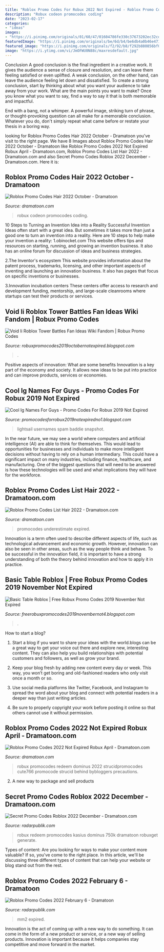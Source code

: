 ```yaml
---
title: "Roblox Promo Codes For Robux 2022 Not Expired - Roblox Promo Codes List Hair 2022"
description: "Robux codeon promocodes coding"
date: "2023-02-17"
categories:
- "ideas"
images:
- "https://i.pinimg.com/originals/01/60/47/01604786fe330c37673202ec32cdffe9.jpg"
featuredImage: "https://i.pinimg.com/originals/be/6d/b4/be6db4a0b46e47106a9e54cfffbe6ae8.jpg"
featured_image: "https://i.pinimg.com/originals/f2/92/b8/f292b880856bf09f167b315bda21d49a.jpg"
image: "https://i.ytimg.com/vi/JmOFWU0N88c/maxresdefault.jpg"
---
```



Conclusion
A good conclusion is the final ingredient in a creative work. It gives the audience a sense of closure and resolution, and can leave them feeling satisfied or even uplifted. A weak conclusion, on the other hand, can leave the audience feeling let down and dissatisfied.
To create a strong conclusion, start by thinking about what you want your audience to take away from your work. What are the main points you want to make? Once you know what you want to say, find a way to say it that is both memorable and impactful.

End with a bang, not a whimper. A powerful image, striking turn of phrase, or thought-provoking question can all make for a memorable conclusion. Whatever you do, don't simply repeat what came before or restate your thesis in a boring way.

	

		
looking for Roblox Promo Codes Hair 2022 October - Dramatoon you've visit to the right page. We have 8 Images about Roblox Promo Codes Hair 2022 October - Dramatoon like Roblox Promo Codes 2022 Not Expired Robux April - Dramatoon.com, Roblox Promo Codes List Hair 2022 - Dramatoon.com and also Secret Promo Codes Roblox 2022 December - Dramatoon.com. Here it is:
		
    
## Roblox Promo Codes Hair 2022 October - Dramatoon

<img loading=lazy src="https://i.pinimg.com/originals/be/6d/b4/be6db4a0b46e47106a9e54cfffbe6ae8.jpg" onerror="this.onerror=null;this.src='https://tse1.mm.bing.net/th?id=OIP.tfO_Jv4eeV_hp4xDQxn_ngHaEK&amp;pid=15.1';" alt="Roblox Promo Codes Hair 2022 October - Dramatoon">

_Source: dramatoon.com_

>robux codeon promocodes coding. 

	

10 Steps to Turning an Invention Idea into a Reality
Successful Invention Ideas often start with a great idea. But sometimes it takes more than just a good one to turn an invention into a reality. Here are 10 steps to help make your invention a reality:
1.obinocket.com This website offers tips and resources on starting, running, and growing an invention business. It also has an online forum for discussion of ideas and business strategies.

2.The Inventor's ecosystem This website provides information about the patent process, trademarks, licensing, and other important aspects of inventing and launching an innovation business. It also has pages that focus on specific inventions or businesses.

3.Innovation incubation centers These centers offer access to research and development funding, mentorship, and large-scale cleanrooms where startups can test their products or services.

    
## Void Ii Roblox Tower Battles Fan Ideas Wiki Fandom | Robux Promo Codes

<img loading=lazy src="https://vignette.wikia.nocookie.net/roblox-tower-battles-fan-ideas/images/b/b8/King_Void.png/revision/latest/top-crop/width/360/height/450?cb=20190205140235" onerror="this.onerror=null;this.src='https://tse3.mm.bing.net/th?id=OIP.ku1KFtalIlIOZPGMeaNVhAAAAA&amp;pid=15.1';" alt="Void Ii Roblox Tower Battles Fan Ideas Wiki Fandom | Robux Promo Codes">

_Source: robuxpromocodes2019octobernotexpired.blogspot.com_

>. 

	

Positive aspects of innovation: What are some benefits
Innovation is a key part of the economy and society. It allows new ideas to be put into practice and can improve products, services or economies.

    
## Cool Ig Names For Guys - Promo Codes For Robux 2019 Not Expired

<img loading=lazy src="https://i0.wp.com/www.whitedust.net/wp-content/uploads/2018/07/ja.jpg?w=696" onerror="this.onerror=null;this.src='https://tse1.mm.bing.net/th?id=OIP.LfsXkMQIdr3-wC9DZLGv8gHaFB&amp;pid=15.1';" alt="Cool Ig Names For Guys - Promo Codes For Robux 2019 Not Expired">

_Source: promocodesforrobux2019notexpiredno1.blogspot.com_

>lightsail usernames spam baddie snapshot. 

	

In the near future, we may see a world where computers and artificial intelligence (AI) are able to think for themselves. This would lead to opportunities for businesses and individuals to make more intelligent decisions without having to rely on a human intermediary. This could have a significant impact on many industries, including finance, healthcare, and manufacturing. One of the biggest questions that will need to be answered is how these technologies will be used and what implications they will have for the workforce.

    
## Roblox Promo Codes List Hair 2022 - Dramatoon.com

<img loading=lazy src="https://i.pinimg.com/originals/01/60/47/01604786fe330c37673202ec32cdffe9.jpg" onerror="this.onerror=null;this.src='https://tse2.mm.bing.net/th?id=OIP.Lx9QDjb-OMbj-HkOefuNnAHaEK&amp;pid=15.1';" alt="Roblox Promo Codes List Hair 2022 - Dramatoon.com">

_Source: dramatoon.com_

>promocodes underestimate expired. 

	

Innovation is a term often used to describe different aspects of life, such as technological advancement and economic growth. However, innovation can also be seen in other areas, such as the way people think and behave. To be successful in the innovation field, it is important to have a strong understanding of both the theory behind innovation and how to apply it in practice.

    
## Basic Table Roblox | Free Robux Promo Codes 2019 November Not Expired

<img loading=lazy src="https://lh6.googleusercontent.com/proxy/BIBbTvNOmoapeFdKH-ElMRD5g3jFBRWXTCG7_ErqXSzU_TFuQpIrfmffBQVKaBeA1OoSUpATjE7kSOhfpTBUKBBPuxSvqHgz=w1200-h630-pd" onerror="this.onerror=null;this.src='https://tse4.mm.bing.net/th?id=OIP.RMyGtfYn0kMtJNp3MOKfggHaD4&amp;pid=15.1';" alt="Basic Table Roblox | Free Robux Promo Codes 2019 November Not Expired">

_Source: freerobuxpromocodes2019novembernot4.blogspot.com_

>. 

	

How to start a blog?
1. Start a blog if you want to share your ideas with the world.blogs can be a great way to get your voice out there and explore new, interesting content. They can also help you build relationships with potential customers and followers, as well as grow your brand.
2. Keep your blog fresh by adding new content every day or week. This way, you won’t get boring and old-fashioned readers who only visit once a month or so.

3. Use social media platforms like Twitter, Facebook, and Instagram to spread the word about your blog and connect with potential readers in a deeper way than just writing articles.

4. Be sure to properly copyright your work before posting it online so that others cannot use it without permission.

    
## Roblox Promo Codes 2022 Not Expired Robux April - Dramatoon.com

<img loading=lazy src="https://i.pinimg.com/originals/82/56/b5/8256b5100f7aed3f42c2baa6c875edb0.jpg" onerror="this.onerror=null;this.src='https://tse3.mm.bing.net/th?id=OIP.JG3G8wnNyUR1bmbsLckzFQHaEK&amp;pid=15.1';" alt="Roblox Promo Codes 2022 Not Expired Robux April - Dramatoon.com">

_Source: dramatoon.com_

>robux promocodes redeem dominus 2022 strucidpromocodes cute766 promocode strucid behind bybloggers precautions. 

	

2. A new way to package and sell products

    
## Secret Promo Codes Roblox 2022 December - Dramatoon.com

<img loading=lazy src="https://i.pinimg.com/originals/f2/92/b8/f292b880856bf09f167b315bda21d49a.jpg" onerror="this.onerror=null;this.src='https://tse3.mm.bing.net/th?id=OIP.kEGakDk4zMTJks8SIX-_BgHaEK&amp;pid=15.1';" alt="Secret Promo Codes Roblox 2022 December - Dramatoon.com">

_Source: radarpublik.com_

>robux redeem promocodes kasius dominus 750k dramatoon robuxget generate. 

	

Types of content:
Are you looking for ways to make your content more valuable? If so, you've come to the right place. In this article, we'll be discussing three different types of content that can help your website or blog stand out from the rest.

    
## Roblox Promo Codes 2022 February 6 - Dramatoon

<img loading=lazy src="https://i.ytimg.com/vi/JmOFWU0N88c/maxresdefault.jpg" onerror="this.onerror=null;this.src='https://tse2.mm.bing.net/th?id=OIP.gJB80P6C4d4XJboF4OEATAHaEK&amp;pid=15.1';" alt="Roblox Promo Codes 2022 February 6 - Dramatoon">

_Source: radarpublik.com_

>mm2 expired. 

	

Innovation is the act of coming up with a new way to do something. It can come in the form of a new product or service, or a new way of selling products. Innovation is important because it helps companies stay competitive and move forward in the market.

